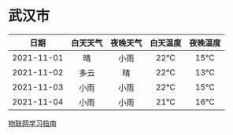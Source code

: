 # 武汉市
|日期|白天天气|夜晚天气|白天温度|夜晚温度|
|:--:|:--:|:--:|:--:|:--:|
|2021-11-01|晴|小雨|22℃|15℃|
|2021-11-02|多云|晴|22℃|13℃|
|2021-11-03|小雨|小雨|22℃|15℃|
|2021-11-04|小雨|小雨|21℃|16℃|
 
[物联网学习指南](http://doc.lziqi.top/IoT)

